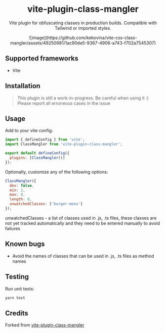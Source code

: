 <div align='center'>
  <h1>vite-plugin-class-mangler</h1>
  <p>Vite plugin for obfuscating classes in production builds. Compatible with Tailwind or imported styles.</p>
  ![image](https://github.com/kekovina/vite-css-class-mangler/assets/49250681/1ac90de5-9367-4906-a743-f702a7545307)

</div>

## Supported frameworks

- Vite

## Installation

> This plugin is still a work-in-progress. Be careful when using it :) Please report all erroneous cases in the issue

## Usage

Add to your vite config:

```js
import { defineConfig } from 'vite';
import ClassMangler from 'vite-plugin-class-mangler';

export default defineConfig({
  plugins: [ClassMangler()]
});
```

Optionally, customize any of the following options:

```js
ClassMangler({
  dev: false,
  min: 2,
  max: 8,
  length: 8,
  unwatchedClasses: ['burger-menu']
});
```

unwatchedClasses - a list of classes used in .js, .ts files, these classes are not yet tracked automatically and they need to be entered manually to avoid failures

## Known bugs

- Avoid the names of classes that can be used in .js, .ts files as method names

## Testing

Run unit tests:

```bash
yarn test
```

## Credits

Forked from [vite-plugin-class-mangler](https://github.com/kiosion/vite-plugin-class-mangler/)
